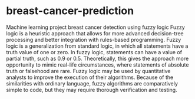 # breast-cancer-prediction
Machine learning project breast cancer detection using fuzzy logic   Fuzzy logic is a heuristic approach that allows for more advanced decision-tree processing and better integration with rules-based programming. Fuzzy logic is a generalization from standard logic, in which all statements have a truth value of one or zero. In fuzzy logic, statements can have a value of partial truth, such as 0.9 or 0.5. Theoretically, this gives the approach more opportunity to mimic real-life circumstances, where statements of absolute truth or falsehood are rare. Fuzzy logic may be used by quantitative analysts to improve the execution of their algorithms. Because of the similarities with ordinary language, fuzzy algorithms are comparatively simple to code, but they may require thorough verification and testing.
